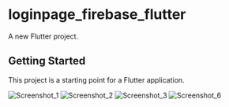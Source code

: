 # loginpage_firebase_flutter

A new Flutter project.

## Getting Started

This project is a starting point for a Flutter application.

![Screenshot_1](https://user-images.githubusercontent.com/44892139/178198216-ac8fab6f-bd1a-4a6d-b758-7844cfdcfedd.png)
![Screenshot_2](https://user-images.githubusercontent.com/44892139/178198221-2918793a-b4a8-492a-b58e-9c100045bb15.png)
![Screenshot_3](https://user-images.githubusercontent.com/44892139/178198228-86043bb8-19ab-40f6-8cf1-5155589ce840.png)
![Screenshot_6](https://user-images.githubusercontent.com/44892139/178198232-d10469d0-54ae-447e-9f59-47c0fae298fc.png)
